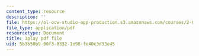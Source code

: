 ```yaml
---
content_type: resource
description: ''
file: https://ol-ocw-studio-app-production.s3.amazonaws.com/courses/2-003sc-engineering-dynamics-fall-2011/5b3b50b900f303321e98fe40e3d33e45_Fo-Y6kEMURk.pdf
file_type: application/pdf
resourcetype: Document
title: 3play pdf file
uid: 5b3b50b9-00f3-0332-1e98-fe40e3d33e45
---
```

